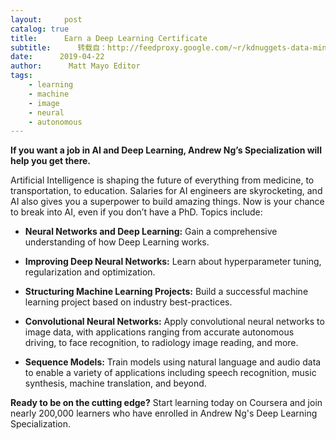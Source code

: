 ```yaml
---
layout:     post
catalog: true
title:      Earn a Deep Learning Certificate
subtitle:      转载自：http://feedproxy.google.com/~r/kdnuggets-data-mining-analytics/~3/pVaJlEA7Ehk/coursera-earn-deep-learning-certificate.html
date:      2019-04-22
author:      Matt Mayo Editor
tags:
    - learning
    - machine
    - image
    - neural
    - autonomous
---
```


**If you want a job in AI and Deep Learning, Andrew Ng’s Specialization will help you get there.**


Artificial Intelligence is shaping the future of everything from medicine, to transportation, to education. Salaries for AI engineers are skyrocketing, and AI also gives you a superpower to build amazing things. Now is your chance to break into AI, even if you don’t have a PhD. Topics include:


- **Neural Networks and Deep Learning:** Gain a comprehensive understanding of how Deep Learning works.

- **Improving Deep Neural Networks:** Learn about hyperparameter tuning, regularization and optimization.

- **Structuring Machine Learning Projects:** Build a successful machine learning project based on industry best-practices.

- **Convolutional Neural Networks:** Apply convolutional neural networks to image data, with applications ranging from accurate autonomous driving, to face recognition, to radiology image reading, and more.

- **Sequence Models:** Train models using natural language and audio data to enable a variety of applications including speech recognition, music synthesis, machine translation, and beyond.


**Ready to be on the cutting edge?** Start learning today on Coursera and join nearly 200,000 learners who have enrolled in Andrew Ng's Deep Learning Specialization.
